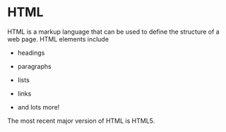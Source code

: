 # HTML

HTML is a markup language that can be used to define the structure of a web page. HTML elements include

* headings
* paragraphs
* lists
* links
* and lots more!

The most recent major version of HTML is HTML5.